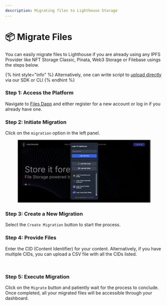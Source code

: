 ```yaml
---
description: Migrating files to Lighthouse Storage
---
```


# 📦 Migrate Files

You can easily migrate files to Lighthouse if you are already using any IPFS Provider like NFT Storage Classic, Pinata, Web3 Storage or Filebase usings the steps below.&#x20;

{% hint style="info" %}
Alternatively, one can write script to [upload directly](upload-data/) via our SDK or CLI&#x20;
{% endhint %}

### Step 1: Access the Platform

Navigate to [Files Dapp](https://files.lighthouse.storage/) and either register for a new account or log in if you already have one.

### Step 2: Initiate Migration

Click on the `migration` option in the left panel.

<figure><img src="../.gitbook/assets/image.png" alt=""><figcaption></figcaption></figure>

### Step 3: Create a New Migration

Select the `Create Migration` button to start the process.

### Step 4: Provide Files

Enter the CID (Content Identifier) for your content. Alternatively, if you have multiple CIDs, you can upload a CSV file with all the CIDs listed.

<figure><img src="../.gitbook/assets/image (4).png" alt=""><figcaption></figcaption></figure>

### Step 5: Execute Migration

Click on the `Migrate` button and patiently wait for the process to conclude. Once completed, all your migrated files will be accessible through your dashboard.
